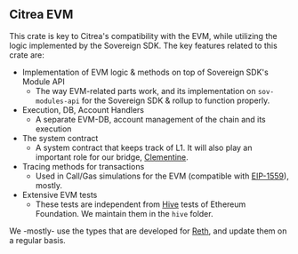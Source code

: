 ## Citrea EVM

This crate is key to Citrea's compatibility with the EVM, while utilizing the logic implemented by the Sovereign SDK. The key features related to this crate are:

- Implementation of EVM logic & methods on top of Sovereign SDK's Module API
  - The way EVM-related parts work, and its implementation on `sov-modules-api` for the Sovereign SDK & rollup to function properly.
- Execution, DB, Account Handlers
  - A separate EVM-DB, account management of the chain and its execution
- The system contract
  - A system contract that keeps track of L1. It will also play an important role for our bridge, [Clementine](https://github.com/chainwayxyz/clementine).
- Tracing methods for transactions
  - Used in Call/Gas simulations for the EVM (compatible with [EIP-1559](https://github.com/ethereum/EIPs/blob/master/EIPS/eip-1559.md)), mostly.
- Extensive EVM tests
  - These tests are independent from [Hive](https://github.com/ethereum/hive) tests of Ethereum Foundation. We maintain them in the `hive` folder.

We -mostly- use the types that are developed for [Reth](https://github.com/paradigmxyz/reth), and update them on a regular basis.
